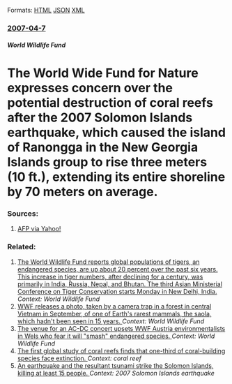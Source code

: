 
Formats: [HTML](/news/2007/04/7/the-world-wide-fund-for-nature-expresses-concern-over-the-potential-destruction-of-coral-reefs-after-the-2007-solomon-islands-earthquake-w.html)  [JSON](/news/2007/04/7/the-world-wide-fund-for-nature-expresses-concern-over-the-potential-destruction-of-coral-reefs-after-the-2007-solomon-islands-earthquake-w.json)  [XML](/news/2007/04/7/the-world-wide-fund-for-nature-expresses-concern-over-the-potential-destruction-of-coral-reefs-after-the-2007-solomon-islands-earthquake-w.xml)  

### [2007-04-7](/news/2007/04/7/index.md)

##### World Wildlife Fund
#  The World Wide Fund for Nature expresses concern over the potential destruction of coral reefs after the 2007 Solomon Islands earthquake, which caused the island of Ranongga in the New Georgia Islands group to rise three meters (10 ft.), extending its entire shoreline by 70 meters on average. 




### Sources:

1. [AFP via Yahoo!](https://news.yahoo.com/s/afp/20070407/sc_afp/solomonsquakeisland;_ylt=AmWxTgtJeBcLwaF8np6Dex0DW7oF)

### Related:

1. [The World Wildlife Fund reports global populations of tigers, an endangered species, are up about 20 percent over the past six years. This increase in tiger numbers, after declining for a century, was primarily in India, Russia, Nepal, and Bhutan. The third Asian Ministerial Conference on Tiger Conservation starts Monday in New Delhi, India. ](/news/2016/04/10/the-world-wildlife-fund-reports-global-populations-of-tigers-an-endangered-species-are-up-about-20-percent-over-the-past-six-years-this-i.md) _Context: World Wildlife Fund_
2. [WWF releases a photo, taken by a camera trap in a forest in central Vietnam in September, of one of Earth's rarest mammals, the saola, which hadn't been seen in 15 years. ](/news/2013/11/13/wwf-releases-a-photo-taken-by-a-camera-trap-in-a-forest-in-central-vietnam-in-september-of-one-of-earth-s-rarest-mammals-the-saola-which.md) _Context: World Wildlife Fund_
3. [The venue for an AC-DC concert upsets WWF Austria environmentalists in Wels who fear it will "smash" endangered species. ](/news/2010/02/21/the-venue-for-an-ac-dc-concert-upsets-wwf-austria-environmentalists-in-wels-who-fear-it-will-smash-endangered-species.md) _Context: World Wildlife Fund_
4. [ The first global study of coral reefs finds that one-third of coral-building species face extinction. ](/news/2008/07/11/the-first-global-study-of-coral-reefs-finds-that-one-third-of-coral-building-species-face-extinction.md) _Context: coral reef_
5. [ An earthquake and the resultant tsunami strike the Solomon Islands, killing at least 15 people. ](/news/2007/04/2/an-earthquake-and-the-resultant-tsunami-strike-the-solomon-islands-killing-at-least-15-people.md) _Context: 2007 Solomon Islands earthquake_
